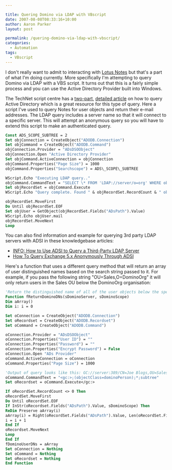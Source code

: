 ```yaml
---

title: Quering Domino via LDAP with VBscript
date: 2007-08-08T08:33:16+10:00
author: Aaron Parker
layout: post

permalink: /quering-domino-via-ldap-with-vbscript/
categories:
  - Automation
tags:
  - VBscript
---
```

I don't really want to admit to interacting with [Lotus Notes](http://lotusnotessucks.4t.com/) but that's a part of what I'm doing currently. More specifically I'm attempting to query Domino via LDAP with a VBS script. It turns out that this is a fairly simple process and you can use the Active Directory Provider built into Windows.

The TechNet script centre has a [two-part](http://http://www.microsoft.com/technet/scriptcenter/resources/tales/sg0405.mspx), [detailed article](http://www.microsoft.com/technet/scriptcenter/resources/tales/sg0505.mspx) on how to query Active Directory which is a great resource for this type of query. Here a script I've used to query Notes for user objects and return their e-mail addresses. The LDAP query includes a server name so that it will connect to a specific server. This will attempt an anonymous query so you will have to extend this script to make an authenticated query.

```vb
Const ADS_SCOPE_SUBTREE = 2  
Set objConnection = CreateObject("ADODB.Connection")  
Set objCommand = CreateObject("ADODB.Command")  
objConnection.Provider = "ADsDSOObject"  
objConnection.Open "Active Directory Provider"  
Set objCommand.ActiveConnection = objConnection  
objCommand.Properties("Page Size") = 1000  
objCommand.Properties("Searchscope") = ADS\_SCOPE\_SUBTREE

WScript.Echo "Executing LDAP query.."  
objCommand.CommandText = "SELECT \* FROM 'LDAP://server/o=org' WHERE objectClass='dominoPerson' AND mail='\*'"  
Set objRecordSet = objCommand.Execute  
WScript.Echo "Query complete. Found " & objRecordSet.RecordCount & " objects."

objRecordSet.MoveFirst  
Do Until objRecordSet.EOF  
Set objUser = GetObject(objRecordSet.Fields("ADsPath").Value)  
WScript.Echo objUser.mail  
objRecordSet.MoveNext  
Loop
```

You can also find information and example for querying 3rd party LDAP servers with ADSI in these knowledgebase articles:

* [INFO: How to Use ADSI to Query a Third-Party LDAP Server](http://support.microsoft.com/kb/q251195/)
* [How To Query Exchange 5.x Anonymously Through ADSI](http://support.microsoft.com/kb/223049/EN-US/)

Here's a function that uses a different query method that will return an array of user distinguished names based on the search string passed to it. For example, if you pass the following string "OU=Sales,O=DominoOrg" it will only return users in the Sales OU below the DominoOrg organisation:

```vb
'Return the distinguished name of all of the user objects below the specified organisation  
Function fReturnDominoDNs(sDominoServer, sDominoScope)  
Dim aArray()  
Dim i: i = 0

Set oConnection = CreateObject("ADODB.Connection")  
Set oRecordset = CreateObject("ADODB.Recordset")  
Set oCommand = CreateObject("ADODB.Command")

oConnection.Provider = "ADsDSOObject"  
oConnection.Properties("User ID") = ""  
oConnection.Properties("Password") = ""  
oConnection.Properties("Encrypt Password") = False  
oConnection.Open "ADs Provider"  
oCommand.ActiveConnection = oConnection  
oCommand.Properties("Page Size") = 1000

'Output of query looks like this: GC://server:389/CN=Joe Blogs,OU=Sales,O=DominoOrg  
oCommand.CommandText = "<gc:>;(objectClass=dominoPerson);*;subtree"  
Set oRecordset = oCommand.Execute</gc:>

If oRecordSet.RecordCount <> 0 Then  
oRecordSet.MoveFirst  
Do Until oRecordSet.EOF  
If InStr(oRecordset.Fields("ADsPath").Value, sDominoScope) Then  
ReDim Preserve aArray(i)  
aArray(i) = Right(oRecordSet.Fields("ADsPath").Value, Len(oRecordSet.Fields("ADsPath").Value)-Instr(Len("GC://" & sDominoServer & ":389"), oRecordSet.Fields("ADsPath").Value, "CN=")+1)  
i = i + 1  
End If  
oRecordset.MoveNext  
Loop  
End If  
fDominoUserDNs = aArray  
Set oConnection = Nothing  
Set oCommand = Nothing  
Set oRecordset = Nothing  
End Function
```
